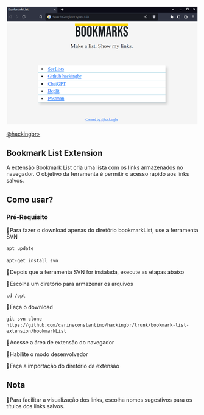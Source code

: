 <p align="center">
    <img width="500" src="bookmarkList.png" alt="Booklist List Extension"><p></p>
    <a href="https://github.com/carineconstantino/hackingbr">@hackingbr></a>
</p>

## Bookmark List Extension
A extensão Bookmark List cria uma lista com os links armazenados no navegador. O objetivo da ferramenta é permitir o acesso rápido aos links salvos.  

## Como usar? 

### Pré-Requisito
:pushpin:Para fazer o download apenas do diretório bookmarkList, use a ferramenta SVN
```
apt update

apt-get install svn
```
:pushpin:Depois que a ferramenta SVN for instalada, execute as etapas abaixo


:round_pushpin:Escolha um diretório para armazenar os arquivos
```
cd /opt
```

:round_pushpin:Faça o download
```
git svn clone https://github.com/carineconstantino/hackingbr/trunk/bookmark-list-extension/bookmarkList
```

:round_pushpin:Acesse a área de extensão do navegador

:round_pushpin:Habilite o modo desenvolvedor

:round_pushpin:Faça a importação do diretório da extensão


## Nota
:bell:Para facilitar a visualização dos links, escolha nomes sugestivos para os títulos dos links salvos. 
#

